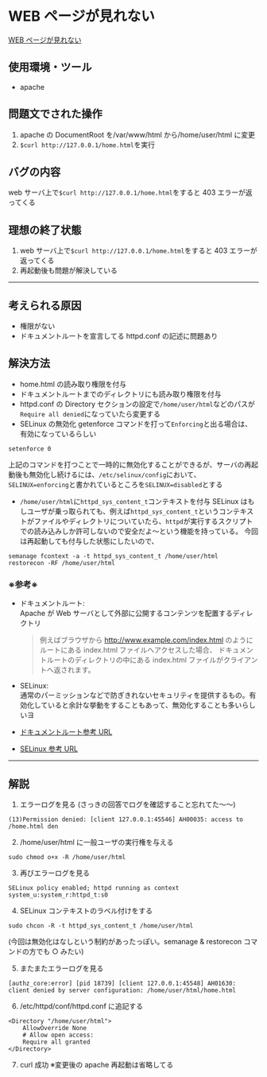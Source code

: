 # WEB ページが見れない

[WEB ページが見れない](https://blog.icttoracon.net/2020/11/02/web%e3%83%9a%e3%83%bc%e3%82%b8%e3%81%8c%e8%a6%8b%e3%82%8c%e3%81%aa%e3%81%84/)

## 使用環境・ツール

-   apache

## 問題文でされた操作

1. apache の DocumentRoot を/var/www/html から/home/user/html に変更
2. `$curl http://127.0.0.1/home.html`を実行

## バグの内容

web サーバ上で`$curl http://127.0.0.1/home.html`をすると 403 エラーが返ってくる

## 理想の終了状態

1. web サーバ上で`$curl http://127.0.0.1/home.html`をすると 403 エラーが返ってくる
2. 再起動後も問題が解決している

---

## 考えられる原因

-   権限がない
-   ドキュメントルートを宣言してる httpd.conf の記述に問題あり

## 解決方法

-   home.html の読み取り権限を付与
-   ドキュメントルートまでのディレクトリにも読み取り権限を付与
-   httpd.conf の Directory セクションの設定で`/home/user/html`などのパスが`Require all denied`になっていたら変更する
-   SELinux の無効化
    getenforce コマンドを打って`Enforcing`と出る場合は、有効になっているらしい

```shell=
setenforce 0
```

上記のコマンドを打つことで一時的に無効化することができるが、サーバの再起動後も無効化し続けるには、`/etc/selinux/config`において、`SELINUX=enforcing`と書かれているところを`SELINUX=disabled`とする

-   `/home/user/html`に`httpd_sys_content_t`コンテキストを付与
    SELinux はもしユーザが乗っ取られても、例えば`httpd_sys_content_t`というコンテキストがファイルやディレクトリについていたら、`httpd`が実行するスクリプトでの読み込みしか許可しないので安全だよ〜という機能を持っている。
    今回は再起動しても付与した状態にしたいので、

```shell=
semanage fcontext -a -t httpd_sys_content_t /home/user/html
restorecon -RF /home/user/html
```

### ※参考※

-   ドキュメントルート: <br>Apache が Web サーバとして外部に公開するコンテンツを配置するディレクトリ
    > 例えばブラウザから http://www.example.com/index.html のようにルートにある index.html ファイルへアクセスした場合、 ドキュメントルートのディレクトリの中にある index.html ファイルがクライアントへ返されます。
-   SELinux: <br>通常のパーミッションなどで防ぎきれないセキュリティを提供するもの。有効化していると余計な挙動をすることもあって、無効化することも多いらしいヨ

-   [ドキュメントルート参考 URL](https://engineers.weddingpark.co.jp/apache-403-forbidden/)
-   [SELinux 参考 URL](https://eng-entrance.com/linux-selinux)

---

## 解説

1. エラーログを見る
   (さっきの回答でログを確認すること忘れてた〜〜)

```shell=
(13)Permission denied: [client 127.0.0.1:45546] AH00035: access to /home.html den
```

2. /home/user/html に一般ユーザの実行権を与える

```shell=
sudo chmod o+x -R /home/user/html
```

3. 再びエラーログを見る

```shell=
SELinux policy enabled; httpd running as context system_u:system_r:httpd_t:s0
```

4. SELinux コンテキストのラベル付けをする

```shell=
sudo chcon -R -t httpd_sys_content_t /home/user/html
```

(今回は無効化はなしという制約があったっぽい。semanage & restorecon コマンドの方でも ○ みたい) 

5. またまたエラーログを見る

```shell=
[authz_core:error] [pid 18739] [client 127.0.0.1:45548] AH01630: client denied by server configuration: /home/user/html/home.html
```

6. /etc/httpd/conf/httpd.conf に追記する

```
<Directory "/home/user/html">
    AllowOverride None
    # Allow open access:
    Require all granted
</Directory>
```

7. curl 成功
   ※変更後の apache 再起動は省略してる
